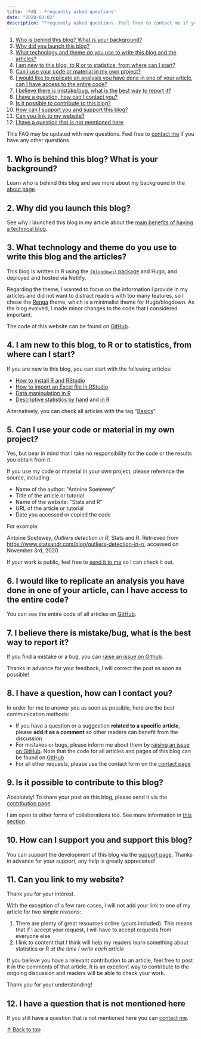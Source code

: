 ```yaml
---
title: 'FAQ - Frequently asked questions'
date: "2020-03-02"
description: "Frequently asked questions. Feel free to contact me if you have any other questions"
---
```


1. [Who is behind this blog? What is your background?](#1-who-is-behind-this-blog-what-is-your-background)
1. [Why did you launch this blog?](#2-why-did-you-launch-this-blog)
1. [What technology and theme do you use to write this blog and the articles?](#3-what-technology-and-theme-do-you-use-to-write-this-blog-and-the-articles)
1. [I am new to this blog, to R or to statistics, from where can I start?](#4-i-am-new-to-this-blog-to-r-or-to-statistics-from-where-can-i-start)
1. [Can I use your code or material in my own project?](#5-can-i-use-your-code-or-material-in-my-own-project)
1. [I would like to replicate an analysis you have done in one of your article, can I have access to the entire code?](#6-i-would-like-to-replicate-an-analysis-you-have-done-in-one-of-your-article-can-i-have-access-to-the-entire-code)
1. [I believe there is mistake/bug, what is the best way to report it?](#7-i-believe-there-is-mistakebug-what-is-the-best-way-to-report-it)
1. [I have a question, how can I contact you?](#8-i-have-a-question-how-can-i-contact-you)
1. [Is it possible to contribute to this blog?](#9-is-it-possible-to-contribute-to-this-blog)
1. [How can I support you and support this blog?](#10-how-can-i-support-you-and-support-this-blog)
1. [Can you link to my website?](#11-can-you-link-to-my-website)
1. [I have a question that is not mentioned here](#12-i-have-a-question-that-is-not-mentioned-here)

This FAQ may be updated with new questions. Feel free to [contact me](/contact/) if you have any other questions.

## 1. Who is behind this blog? What is your background?

Learn who is behind this blog and see more about my background in the [about page](/about/).

## 2. Why did you launch this blog?

See why I launched this blog in my article about the [main benefits of having a technical blog](/blog/7-benefits-of-sharing-your-code-in-a-data-science-blog/).

## 3. What technology and theme do you use to write this blog and the articles?

This blog is written in R using the [`{blogdown}` package](https://bookdown.org/yihui/blogdown/) and Hugo, and deployed and hosted via Netlify.

Regarding the theme, I wanted to focus on the information I provide in my articles and did not want to distract readers with too many features, so I chose the [Renga](https://github.com/nanxstats/hugo-renga) theme, which is a minimalist theme for Hugo/blogdown. As the blog evolved, I made minor changes to the code that I considered important.

The code of this website can be found on [GitHub](https://github.com/AntoineSoetewey/statsandr).

## 4. I am new to this blog, to R or to statistics, from where can I start?

If you are new to this blog, you can start with the following articles:
 
* [How to install R and RStudio](/blog/how-to-install-r-and-rstudio/)
* [How to import an Excel file in RStudio](/blog/how-to-import-an-excel-file-in-rstudio/)
* [Data manipulation in R](/blog/data-manipulation-in-r/)
* [Descriptive statistics by hand](/blog/descriptive-statistics-by-hand/) and [in R](/blog/descriptive-statistics-in-r/)

Alternatively, you can check all articles with the tag "[Basics](/tags/basics/)".

## 5. Can I use your code or material in my own project?

Yes, but bear in mind that I take no responsibility for the code or the results you obtain from it.

If you use my code or material in your own project, please reference the source, including:

* Name of the author: "Antoine Soetewey"
* Title of the article or tutorial
* Name of the website: "Stats and R"
* URL of the article or tutorial
* Date you accessed or copied the code

For example:

Antoine Soetewey, *Outliers detection in R*, Stats and R. Retrieved from https://www.statsandr.com/blog/outliers-detection-in-r/, accessed on November 3rd, 2020.

If your work is public, feel free to [send it to me](/contact/) so I can check it out.

## 6. I would like to replicate an analysis you have done in one of your article, can I have access to the entire code?

You can see the entire code of all articles on [GitHub](https://github.com/AntoineSoetewey/statsandr/tree/master/content/blog).

## 7. I believe there is mistake/bug, what is the best way to report it?

If you find a mistake or a bug, you can [raise an issue on Github](https://github.com/AntoineSoetewey/statsandr/issues).

Thanks in advance for your feedback, I will correct the post as soon as possible!

## 8. I have a question, how can I contact you?

In order for me to answer you as soon as possible, here are the best communication methods:

* If you have a question or a suggestion **related to a specific article**, please **add it as a comment** so other readers can benefit from the discussion
* For mistakes or bugs, please inform me about them by [raising an issue on GitHub](https://github.com/AntoineSoetewey/statsandr/issues). Note that the code for all articles and pages of this blog can be found on [GitHub](https://github.com/AntoineSoetewey/statsandr/tree/master/content/blog)
* For all other requests, please use the contact form on the [contact page](/contact/)

## 9. Is it possible to contribute to this blog?

Absolutely! To share your post on this blog, please send it via the [contribution page](/contribute/).

I am open to other forms of collaborations too. See more information in [this section](/blog/track-blog-performance-in-r/#future-plans).

## 10. How can I support you and support this blog?

You can support the development of this blog via the [support page](/support/). Thanks in advance for your support, any help is greatly appreciated!

## 11. Can you link to my website?

Thank you for your interest.

With the exception of a few rare cases, I will not add your link to one of my article for two simple reasons:

1. There are plenty of great resources online (yours included). This means that if I accept your request, I will have to accept requests from everyone else
1. I link to content that I think will help my readers learn something about statistics or R *at the time I write each article*

If you believe you have a relevant contribution to an article, feel free to post it in the comments of that article. It is an excellent way to contribute to the ongoing discussion and readers will be able to check your work.

Thank you for your understanding!

## 12. I have a question that is not mentioned here

If you still have a question that is not mentioned here you can [contact me](/contact/).

[&uarr; Back to top](#top)

